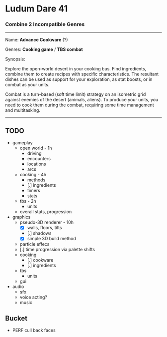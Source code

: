 # Ludum Dare 41 #
### Combine 2 Incompatible Genres ###

---

Name: **Advance Cookware** (?)

Genres: **Cooking game** / **TBS combat**

Synopsis:

Explore the open-world desert in your cooking bus. Find ingredients, combine them to create recipes with specific characteristics. The resultant dishes can be used as support for your exploration, as stat boosts, or in combat as your units.

Combat is a turn-based (soft time limit) strategy on an isometric grid against enemies of the desert (animals, aliens). To produce your units, you need to cook them during the combat, requiring some time management and multitasking.

---

## TODO ##

 - gameplay
   - open world - 1h
     - driving
     - encounters
     - locations
     - arcs
   - cooking - 4h
     - methods
     - [.] ingredients
     - timers
     - stats
   - tbs - 2h
     - units
   - overall stats, progression
 - graphics
   - pseudo-3D renderer - 10h
     - [x] walls, floors, tilts
     - [.] shadows
     - [x] simple 3D build method
   - particle effecs
   - [.] time progression via palette shifts
   - cooking
     - [.] cookware
     - [.] ingredients
   - tbs
     - units
   - gui
 - audio
   - sfx
   - voice acting?
   - music

## Bucket ##

 - PERF cull back faces

